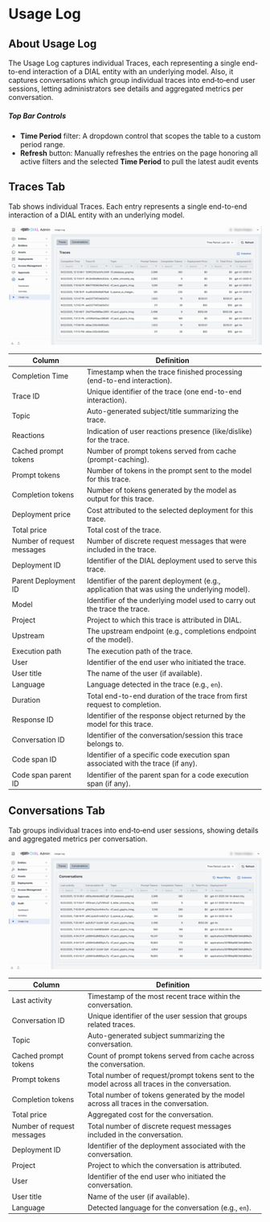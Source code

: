 # Usage Log

## About Usage Log

The Usage Log captures individual Traces, each representing a single end-to-end interaction of a DIAL entity with an underlying model. 
Also, it captures conversations which group individual traces into end‑to‑end user sessions, letting administrators see details and aggregated metrics per conversation.

##### Top Bar Controls

* **Time Period** filter: A dropdown control that scopes the table to a custom period range.
* **Refresh** button: Manually refreshes the entries on the page honoring all active filters and the selected **Time Period** to pull the latest audit events

## Traces Tab

Tab shows individual Traces. Each entry represents a single end-to-end interaction of a DIAL entity with an underlying model.

![](img/119.png)

| Column                     | Definition                                                                                   |
|----------------------------|----------------------------------------------------------------------------------------------|
| Completion Time            | Timestamp when the trace finished processing (end-to-end interaction).                       |
| Trace ID                   | Unique identifier of the trace (one end-to-end interaction).                                 |
| Topic                      | Auto-generated subject/title summarizing the trace.                                          |
| Reactions                  | Indication of user reactions presence (like/dislike) for the trace.                          |
| Cached prompt tokens       | Number of prompt tokens served from cache (prompt-caching).                                  |
| Prompt tokens              | Number of tokens in the prompt sent to the model for this trace.                             |
| Completion tokens          | Number of tokens generated by the model as output for this trace.                            |
| Deployment price           | Cost attributed to the selected deployment for this trace.                                   |
| Total price                | Total cost of the trace.                                                                     |
| Number of request messages | Number of discrete request messages that were included in the trace.                         |
| Deployment ID              | Identifier of the DIAL deployment used to serve this trace.                                  |
| Parent Deployment ID       | Identifier of the parent deployment (e.g., application that was using the underlying model). |
| Model                      | Identifier of the underlying model used to carry out the trace the trace.                    |
| Project                    | Project to which this trace is attributed in DIAL.                                           |
| Upstream                   | The upstream endpoint (e.g., completions endpoint of the model).                             |
| Execution path             | The execution path of the trace.                                                             |
| User                       | Identifier of the end user who initiated the trace.                                          |
| User title                 | The name of the user (if available).                                                         |
| Language                   | Language detected in the trace (e.g., `en`).                                                 |
| Duration                   | Total end-to-end duration of the trace from first request to completion.                     |
| Response ID                | Identifier of the response object returned by the model for this trace.                      |
| Conversation ID            | Identifier of the conversation/session this trace belongs to.                                |
| Code span ID               | Identifier of a specific code execution span associated with the trace (if any).             |
| Code span parent ID        | Identifier of the parent span for a code execution span (if any).                            |


## Conversations Tab

Tab groups individual traces into end‑to‑end user sessions, showing details and aggregated metrics per conversation.

![](img/120.png)

| Column                     | Definition                                                                                     |
|----------------------------|------------------------------------------------------------------------------------------------|
| Last activity              | Timestamp of the most recent trace within the conversation.                                    |
| Conversation ID            | Unique identifier of the user session that groups related traces.                              |
| Topic                      | Auto-generated subject summarizing the conversation.                                           |
| Cached prompt tokens       | Count of prompt tokens served from cache across the conversation.                              |
| Prompt tokens              | Total number of request/prompt tokens sent to the model across all traces in the conversation. |
| Completion tokens          | Total number of tokens generated by the model across all traces in the conversation.           |
| Total price                | Aggregated cost for the conversation.                                                          |
| Number of request messages | Total number of discrete request messages included in the conversation.                        |
| Deployment ID              | Identifier of the deployment associated with the conversation.                                 |
| Project                    | Project to which the conversation is attributed.                                               |
| User                       | Identifier of the end user who initiated the conversation.                                     |
| User title                 | Name of the user (if available).                                                               |
| Language                   | Detected language for the conversation (e.g., `en`).                                           |
